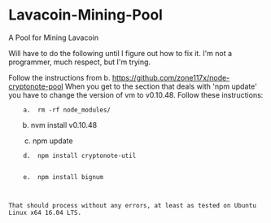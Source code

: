 # Lavacoin-Mining-Pool
A Pool for Mining Lavacoin

Will have to do the following until I figure out how to fix it.  I'm not a programmer, much respect, but I'm trying.

Follow the instructions from b.	https://github.com/zone117x/node-cryptonote-pool
When you get to the section that deals with 'npm update' you have to change the version of vm to v0.10.48.
Follow these instructions:

        a.	rm -rf node_modules/
        
        
        b.	nvm install v0.10.48
        
        
        c.	npm update
        
        
        d.	npm install cryptonote-util
        
        
        e.	npm install bignum
        
        
        
    That should process without any errors, at least as tested on Ubuntu Linux x64 16.04 LTS.
    
